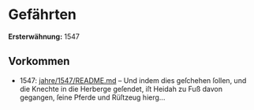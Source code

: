 # Gefährten

**Ersterwähnung:** 1547

## Vorkommen
- 1547: [jahre/1547/README.md](../jahre/1547/README.md) – Und indem dies
geſchehen ſollen, und die Knechte in die Herberge geſendet,
iſt Heidah zu Fuß davon gegangen, ſeine Pferde und
Rüſtzeug hierg...
